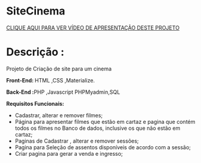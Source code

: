 


# SiteCinema

<a href = "https://www.linkedin.com/posts/janderson-barbosa-b1889411b_javascript-php-html-activity-6854974007540817920-VoBs " target="_blank"> CLIQUE AQUI PARA VER VÍDEO DE APRESENTAÇÃO DESTE PROJETO </a>

<h1>Descrição : </h1>

Projeto de Criação de site para um cinema

<b>Front-End: </b>HTML ,CSS ,Materialize.

<b>Back-End :</b>PHP ,Javascript PHPMyadmin,SQL

<b>Requisitos Funcionais:</b>
<ul> 
<li>Cadastrar, alterar e remover filmes;</li>
<li>Página para apresentar filmes que estão em cartaz e pagina que contém todos os filmes no Banco de dados, inclusive os que não estão em cartaz;</li>
<li>Paginas de Cadastrar , alterar e remover sessões;</li>
<li>Pagina para Seleção de assentos disponíveis de acordo com a sessão;</li>
<li>Criar pagina para gerar a venda e ingresso;</li>
</ul>











